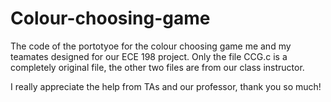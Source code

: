 # Colour-choosing-game
The code of the portotyoe for the colour choosing game me and my teamates designed for our ECE 198 project. 
Only the file CCG.c is a completely original file, the other two files are from our class instructor. 

I really appreciate the help from TAs and our professor, thank you so much! 
